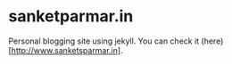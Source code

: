sanketparmar.in
===============

Personal blogging site using jekyll. You can check it (here)[http://www.sanketsparmar.in].
